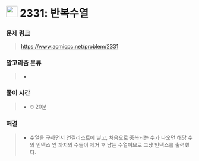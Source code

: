 # <img src="https://static.solved.ac/tier_small/7.svg" width=30> 2331: 반복수열 

### 문제 링크
> https://www.acmicpc.net/problem/2331

### 알고리즘 분류
>- 

### 풀이 시간
>- ⏱ 20분

### 해결
>- 수열을 구하면서 연결리스트에 넣고, 처음으로 중복되는 수가 나오면 해당 수의 인덱스 앞 까지의 수들이 제거 후 남는 수열이므로 그냥 인덱스를 출력했다.